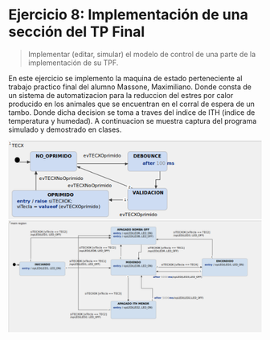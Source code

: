 # Ejercicio 8: Implementación de una sección del TP Final

> Implementar (editar, simular) el modelo de control de una parte de la implementación de su TPF.

En este ejercicio se implemento la maquina de estado perteneciente al trabajo practico final del alumno Massone, Maximiliano. Donde consta de un sistema de automatizacion para la reduccion del estres por calor producido en los animales que se encuentran en el corral de espera de un tambo. Donde dicha decision se toma a traves del indice de ITH  (indice de temperatura y humedad). A continuacion se muestra captura del programa simulado y demostrado en clases.

![Image](TPF_R1.png)
![Image](TPF_R2.png)
